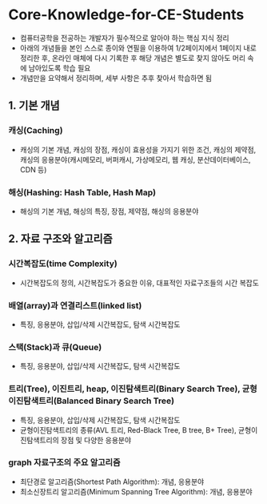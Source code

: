 # Core-Knowledge-for-CE-Students
  * 컴퓨터공학을 전공하는 개발자가 필수적으로 알아야 하는 핵심 지식 정리
  * 아래의 개념들을 본인 스스로 종이와 연필을 이용하여 1/2페이지에서 1페이지 내로 정리한 후, 온라인 매체에 다시 기록한 후 해당 개념은 별도로 찾지 않아도 머리 속에 남아있도록 학습 필요
  * 개념만을 요약해서 정리하며, 세부 사항은 추후 찾아서 학습하면 됨

## 1. 기본 개념

### 캐싱(Caching)
  * 캐싱의 기본 개념, 캐싱의 장점, 캐싱이 효용성을 가지기 위한 조건, 캐싱의 제약점, 캐싱의 응용분야(캐시메모리, 버퍼캐시, 가상메모리, 웹 캐싱, 분산데이터베이스, CDN 등)

### 해싱(Hashing: Hash Table, Hash Map)
  * 해싱의 기본 개념, 해싱의 특징, 장점, 제약점, 해싱의 응용분야
    
## 2. 자료 구조와 알고리즘

### 시간복잡도(time Complexity)
  * 시간복잡도의 정의, 시간복잡도가 중요한 이유, 대표적인 자료구조들의 시간 복잡도

### 배열(array)과 연결리스트(linked list)
  * 특징, 응용분야, 삽입/삭제 시간복잡도, 탐색 시간복잡도

### 스택(Stack)과 큐(Queue)
  * 특징, 응용분야, 삽입/삭제 시간복잡도, 탐색 시간복잡도

### 트리(Tree), 이진트리, heap, 이진탐색트리(Binary Search Tree), **균형이진탐색트리(Balanced Binary Search Tree)**
  * 특징, 응용분야, 삽입/삭제 시간복잡도, 탐색 시간복잡도
  * 균형이진탐색트리의 종류(AVL 트리, Red-Black Tree, B tree, B+ Tree), 균형이진탐색트리의 장점 및 다양한 응용분야

### graph 자료구조의 주요 알고리즘
  * 최단경로 알고리즘(Shortest Path Algorithm): 개념, 응용분야
  * 최소신장트리 알고리즘(Minimum Spanning Tree Algorithm): 개념, 응용분야
